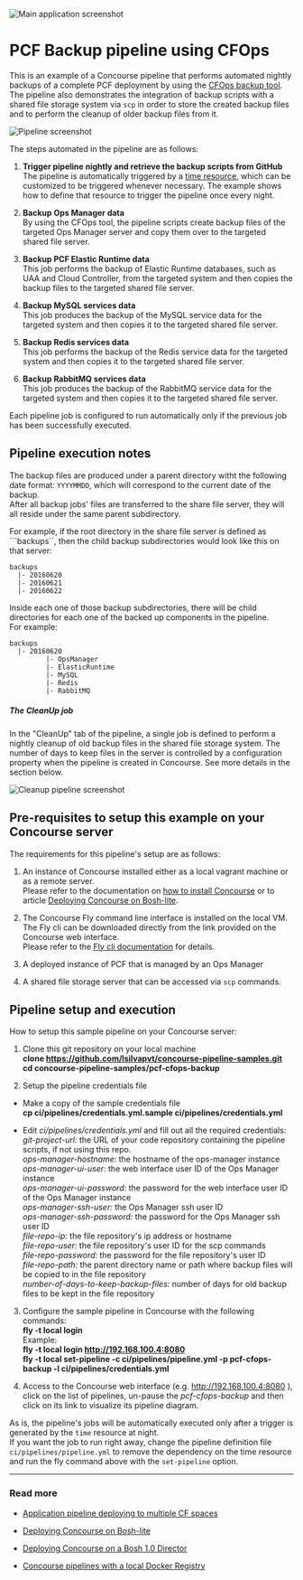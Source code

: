 ![Main application screenshot](https://raw.githubusercontent.com/lsilvapvt/concourse-pipeline-samples/master/common/images/cfops-pipeline.jpg)

# PCF Backup pipeline using CFOps

This is an example of a Concourse pipeline that performs automated nightly backups of a complete PCF deployment by using the [CFOps backup tool](http://www.cfops.io/).  
The pipeline also demonstrates the integration of backup scripts with a shared file storage system via ```scp``` in order to store the created backup files and to perform the cleanup of older backup files from it.

![Pipeline screenshot](https://raw.githubusercontent.com/lsilvapvt/concourse-pipeline-samples/master/common/images/pcf-cfops-backup-pipeline.jpg)

The steps automated in the pipeline are as follows:

1. **Trigger pipeline nightly and retrieve the backup scripts from GitHub**  
   The pipeline is automatically triggered by a [time resource](https://github.com/concourse/time-resource), which can be customized to be triggered whenever necessary. The example shows how to define that resource to trigger the pipeline once every night.

1. **Backup Ops Manager data**  
   By using the CFOps tool, the pipeline scripts create backup files of the targeted Ops Manager server and copy them over to the targeted shared file server.

1. **Backup PCF Elastic Runtime data**  
   This job performs the backup of Elastic Runtime databases, such as UAA and Cloud Controller, from the targeted system and then copies the backup files to the targeted shared file server.

1. **Backup MySQL services data**  
   This job produces the backup of the MySQL service data for the targeted system and then copies it to the targeted shared file server.

1. **Backup Redis services data**  
   This job performs the backup of the Redis service data for the targeted system and then copies it to the targeted shared file server.

1. **Backup RabbitMQ services data**  
   This job produces the backup of the RabbitMQ service data for the targeted system and then copies it to the targeted shared file server.

Each pipeline job is configured to run automatically only if the previous job has been successfully executed.

## Pipeline execution notes

The backup files are produced under a parent directory witht the following date format: ```YYYYMMDD```, which will correspond to the current date of the backup.  
After all backup jobs' files are transferred to the share file server, they will all reside under the same parent subdirectory.  

For example, if the root directory in the share file server is defined as ```backups``, then the child backup subdirectories would look like this on that server:
```
backups
  |- 20160620
  |- 20160621
  |- 20160622
```

Inside each one of those backup subdirectories, there will be child directories for each one of the backed up components in the pipeline.  
For example:
```
backups
  |- 20160620
         |- OpsManager
         |- ElasticRuntime
         |- MySQL
         |- Redis
         |- RabbitMQ
```
##### The CleanUp job
In the "CleanUp" tab of the pipeline, a single job is defined to perform a nightly cleanup of old backup files in the shared file storage system. The number of days to keep files in the server is controlled by a configuration property when the pipeline is created in Concourse. See more details in the section below.

![Cleanup pipeline screenshot](https://raw.githubusercontent.com/lsilvapvt/concourse-pipeline-samples/master/common/images/pcf-cfops-backup-cleanup.jpg)

## Pre-requisites to setup this example on your Concourse server

The requirements for this pipeline's setup are as follows:

1. An instance of Concourse installed either as a local vagrant machine or as a remote server.  
   Please refer to the documentation on [how to install Concourse](http://concourse.ci/installing.html) or to article [Deploying Concourse on Bosh-lite](https://github.com/lsilvapvt/concourse-pipeline-samples/tree/master/concourse-on-bosh-lite).

1. The Concourse Fly command line interface is installed on the local VM.  
   The Fly cli can be downloaded directly from the link provided on the Concourse web interface.  
   Please refer to the [Fly cli documentation](http://concourse.ci/fly-cli.html) for details.

1. A deployed instance of PCF that is managed by an Ops Manager

1. A shared file storage server that can be accessed via ```scp``` commands.

## Pipeline setup and execution

How to setup this sample pipeline on your Concourse server:

1. Clone this git repository on your local machine  
   __clone https://github.com/lsilvapvt/concourse-pipeline-samples.git__  
   __cd concourse-pipeline-samples/pcf-cfops-backup__

1. Setup the pipeline credentials file
  * Make a copy of the sample credentials file  
  __cp ci/pipelines/credentials.yml.sample ci/pipelines/credentials.yml__  

  * Edit _ci/pipelines/credentials.yml_ and fill out all the required credentials:  
_git-project-url:_ the URL of your code repository containing the pipeline scripts, if not using this repo.  
_ops-manager-hostname:_ the hostname of the ops-manager instance   
_ops-manager-ui-user:_ the web interface user ID of the Ops Manager instance   
_ops-manager-ui-password:_ the password for the web interface user ID of the Ops Manager instance  
_ops-manager-ssh-user:_ the Ops Manager ssh user ID  
_ops-manager-ssh-password:_ the password for the Ops Manager ssh user ID  
_file-repo-ip:_ the file repository's ip address or hostname   
_file-repo-user:_ the file repository's user ID for the scp commands   
_file-repo-password:_ the password for the file repository's user ID   
_file-repo-path:_ the parent directory name or path where backup files will be copied to in the file repository    
_number-of-days-to-keep-backup-files:_ number of days for old backup files to be kept in the file repository   


3. Configure the sample pipeline in Concourse with the following commands:  
   __fly -t local login <concourse-url>__  
   Example:  
   __fly -t local login http://192.168.100.4:8080__  
   __fly -t local set-pipeline -c ci/pipelines/pipeline.yml -p pcf-cfops-backup -l ci/pipelines/credentials.yml__

4. Access to the Concourse web interface (e.g. http://192.168.100.4:8080 ), click on the list of pipelines, un-pause the _pcf-cfops-backup_ and then click on its link to visualize its pipeline diagram.

As is, the pipeline's jobs will be automatically executed only after a trigger is generated by the ```time``` resource at night.  
If you want the job to run right away, change the pipeline definition file ```ci/pipelines/pipeline.yml``` to remove the dependency on the time resource and run the fly command above with the ```set-pipeline``` option.

---

### Read more

- [Application pipeline deploying to multiple CF spaces](https://github.com/lsilvapvt/sample-app-pipeline)

- [Deploying Concourse on Bosh-lite](https://github.com/lsilvapvt/concourse-pipeline-samples/tree/master/concourse-on-bosh-lite)

- [Deploying Concourse on a Bosh 1.0 Director](https://github.com/lsilvapvt/concourse-pipeline-samples/tree/master/concourse-on-bosh-1.0)

- [Concourse pipelines with a local Docker Registry](https://github.com/lsilvapvt/concourse-pipeline-samples/tree/master/private-docker-registry)
